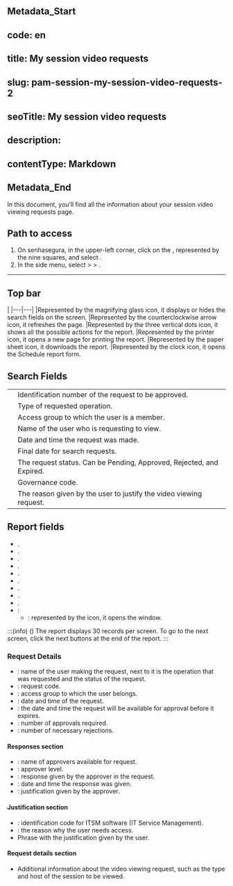 ## Metadata_Start 
## code: en
## title: My session video requests 
## slug: pam-session-my-session-video-requests-2 
## seoTitle: My session video requests 
## description:  
## contentType: Markdown 
## Metadata_End
In this document, you’ll find all the information about your session video viewing requests page.

## Path to access

1. On senhasegura, in the upper-left corner, click on the , represented by the nine squares, and select .
2. In the side menu, select  >  > .

---
## Top bar
|
|---|---|
|Represented by the magnifying glass icon, it displays or hides the search fields on the screen.
|Represented by the counterclockwise arrow icon, it refreshes the page.
|Represented by the three vertical dots icon, it shows all the possible actions for the report.
|Represented by the printer icon, it opens a new page for printing the report.
|Represented by the paper sheet icon, it downloads the report.
|Represented by the clock icon, it opens the Schedule report form.


## Search Fields

|          |  |
| ------------ | ------------------ |
| | Identification number of the request to be approved.|
|     | Type of requested operation.|
|  | Access group to which the user is a member.|
| | Name of the user who is requesting to view.|
|  | Date and time the request was made.|
|         | Final date for search requests.|
|        | The request status. Can be Pending, Approved, Rejected, and Expired. |
|    | Governance code.|
|        | The reason given by the user to justify the video viewing request. |


## Report fields

* .
* .
* .
* .
* .
* .
* .
* .
* .
* :
    * : represented by the  icon, it opens the  window.

:::(info) ()
The report displays 30 records per screen. To go to the next screen, click the next buttons at the end of the report.
:::

### Request Details

* : name of the user making the request, next to it is the operation that was requested and the status of the request.
* : request code.
* : access group to which the user belongs.
* : date and time of the request.
* : the date and time the request will be available for approval before it expires.
* : number of approvals required.
* : number of necessary rejections.

#### Responses section

* : name of approvers available for request.
* : approver level.
* : response given by the approver in the request.
* : date and time the response was given.
* : justification given by the approver.

#### Justification section

* : identification code for ITSM software (IT Service Management).
* : the reason why the user needs access.
* Phrase with the justification given by the user.

#### Request details section

* Additional information about the video viewing request, such as the type and host of the session to be viewed.